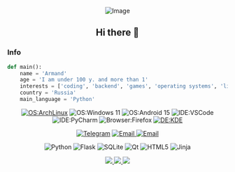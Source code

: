<div align="center">
  
![Image](https://images-wixmp-ed30a86b8c4ca887773594c2.wixmp.com/f/7a5a3db7-fb07-4532-aa4c-93f5a5d5d651/d9y6rvp-08b4238f-9618-4491-b5eb-0c44316bd858.gif?token=eyJ0eXAiOiJKV1QiLCJhbGciOiJIUzI1NiJ9.eyJzdWIiOiJ1cm46YXBwOjdlMGQxODg5ODIyNjQzNzNhNWYwZDQxNWVhMGQyNmUwIiwiaXNzIjoidXJuOmFwcDo3ZTBkMTg4OTgyMjY0MzczYTVmMGQ0MTVlYTBkMjZlMCIsIm9iaiI6W1t7InBhdGgiOiJcL2ZcLzdhNWEzZGI3LWZiMDctNDUzMi1hYTRjLTkzZjVhNWQ1ZDY1MVwvZDl5NnJ2cC0wOGI0MjM4Zi05NjE4LTQ0OTEtYjVlYi0wYzQ0MzE2YmQ4NTguZ2lmIn1dXSwiYXVkIjpbInVybjpzZXJ2aWNlOmZpbGUuZG93bmxvYWQiXX0.eo7MtTF_JpW5otzSgjgOo-yNtPfUh_spqVrGR14R9Uc)
## Hi there 👋
</div>


### Info
```python
def main():
    name = 'Armand'
    age = 'I am under 100 y. and more than 1'
    interests = ['coding', 'backend', 'games', 'operating systems', 'linux']
    country = 'Russia'
    main_language = 'Python'
```
<div align="center">

[![OS:ArchLinux](https://img.shields.io/badge/OS-ArchLinux-blue?style=flat-square&logo=arch-linux)](https://archlinux.org)
![OS:Windows 11](https://img.shields.io/badge/OS-Windows%2011-blue?style=flat-square&logo=Windows&color=blue)
![OS:Android 15](https://img.shields.io/badge/OS-Android%2015-green?style=flat-square&logo=Android&color=green)
![IDE:VSCode](https://img.shields.io/badge/IDE-VSCode-blue?style=flat-square&logo=visualstudiocode&color=blue)
![IDE:PyCharm](https://img.shields.io/badge/IDE-PyCharm-green?style=flat-square&logo=PyCharm&color=dark-green)
![Browser:Firefox](https://img.shields.io/badge/Browser-Firefox-orange?style=flat-square&logo=firefox&color=orange)
[![DE:KDE](https://img.shields.io/badge/DE-KDE-blue?style=flat-square&logo=KDE)](https://kde.org)

[![Telegram](https://img.shields.io/badge/Telegram-dorpivovar-blue?style=flat-square&logo=telegram&color=blue)](https://t.me/dorpivovar)
[![Email](https://img.shields.io/badge/Email-dorpivovar%40nuke.africa-yellow?style=flat-square&logo=email&color=yellow)
](mailto:dorpivovar@nuke.africa)
[![Email](https://img.shields.io/badge/Gmail-armandooganesyan%40gmail.com-red?style=flat-square&logo=gmail&color=red)
](mailto:armandooganesyan@gmail.com)

![Python](https://img.shields.io/badge/python-3670A0?style=for-the-badge&logo=python&logoColor=ffdd54)
![Flask](https://img.shields.io/badge/flask-%23000.svg?style=for-the-badge&logo=flask&logoColor=white)
![SQLite](https://img.shields.io/badge/sqlite-%2307405e.svg?style=for-the-badge&logo=sqlite&logoColor=white)
![Qt](https://img.shields.io/badge/Qt-%23217346.svg?style=for-the-badge&logo=Qt&logoColor=white)
![HTML5](https://img.shields.io/badge/html5-%23E34F26.svg?style=for-the-badge&logo=html5&logoColor=white)
![Jinja](https://img.shields.io/badge/jinja-white.svg?style=for-the-badge&logo=jinja&logoColor=black)

  
</div>



<div align="center">
  <a href="https://github.com/vn7n24fzkq/github-profile-summary-cards">
    <img src="https://github-profile-summary-cards.vercel.app/api/cards/profile-details?username=dorpivovar&theme=tokyonight" />
  </a>
  <a href="https://github.com/vn7n24fzkq/github-profile-summary-cards">
    <img src="https://github-profile-summary-cards.vercel.app/api/cards/stats?username=dorpivovar&theme=tokyonight" />
  </a>
  <a href="https://github.com/vn7n24fzkq/github-profile-summary-cards">
    <img src="https://github-profile-summary-cards.vercel.app/api/cards/repos-per-language?username=dorpivovar&theme=tokyonight" />
  </a>
</div>
